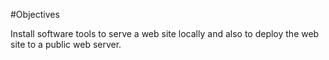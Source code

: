 #Objectives

Install software tools to serve a web site locally and also to deploy the web site to a public web server.